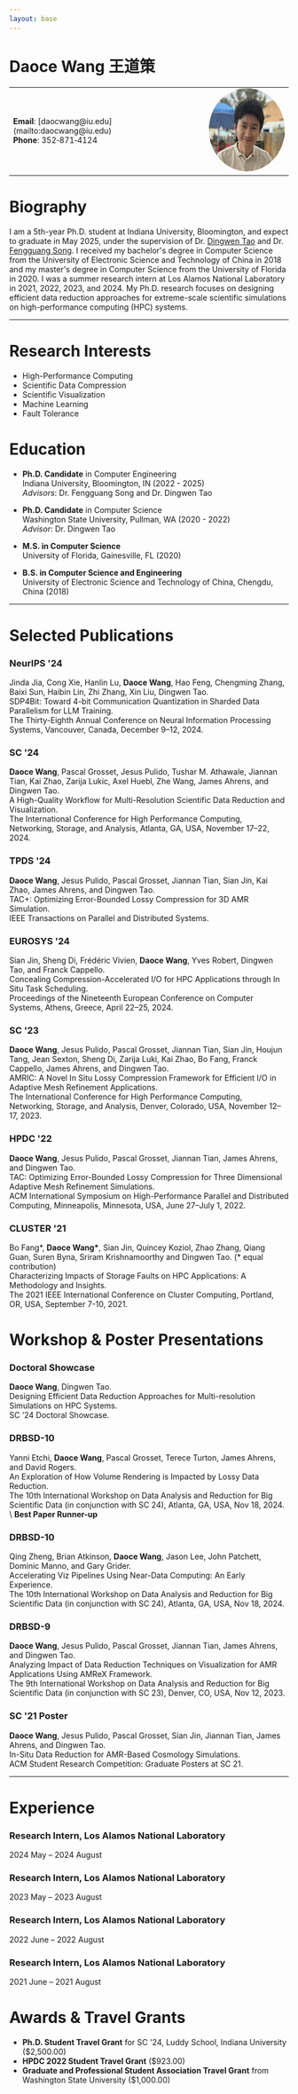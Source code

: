 ```yaml
---
layout: base
---
```


# Daoce Wang 王道策

<table>
  <tr>
    <td>
      <strong>Email</strong>: [daocwang@iu.edu](mailto:daocwang@iu.edu)<br>
      <strong>Phone</strong>: 352‑871‑4124
    </td>
    <td>
      <img src="photo/IMG_2001.jpg" alt="Daoce Wang" style="width:150px; height:150px; border-radius:50%;">
    </td>
  </tr>
</table>

# Biography
I am a 5th-year Ph.D. student at Indiana University, Bloomington, and expect to graduate in May 2025, under the supervision of Dr. [Dingwen Tao](https://www.dingwentao.com/) and Dr. [Fengguang Song](https://homes.luddy.indiana.edu/fgsong/). I received my bachelor's degree in Computer Science from the University of Electronic Science and Technology of China in 2018 and my master's degree in Computer Science from the University of Florida in 2020. I was a summer research intern at Los Alamos National Laboratory in 2021, 2022, 2023, and 2024.
My Ph.D. research focuses on designing efficient data reduction approaches for extreme-scale scientific simulations on high-performance computing (HPC) systems.

---

# Research Interests
* High-Performance Computing
* Scientific Data Compression
* Scientific Visualization
* Machine Learning
* Fault Tolerance

# Education

- **Ph.D. Candidate** in Computer Engineering  
  Indiana University, Bloomington, IN (2022 - 2025)  
  *Advisors*: Dr. Fengguang Song and Dr. Dingwen Tao  

- **Ph.D. Candidate** in Computer Science  
  Washington State University, Pullman, WA (2020 - 2022)  
  *Advisor*: Dr. Dingwen Tao

- **M.S. in Computer Science**  
  University of Florida, Gainesville, FL (2020)

- **B.S. in Computer Science and Engineering**  
  University of Electronic Science and Technology of China, Chengdu, China (2018)


---

# Selected Publications

### **NeurIPS '24**
Jinda Jia, Cong Xie, Hanlin Lu, **Daoce Wang**, Hao Feng, Chengming Zhang, Baixi Sun, Haibin Lin, Zhi Zhang, Xin Liu, Dingwen Tao.\
SDP4Bit: Toward 4-bit Communication Quantization in Sharded Data Parallelism for LLM Training.\
The Thirty-Eighth Annual Conference on Neural Information Processing Systems, Vancouver, Canada, December 9–12, 2024.

### **SC '24**
**Daoce Wang**, Pascal Grosset, Jesus Pulido, Tushar M. Athawale, Jiannan Tian, Kai Zhao, Zarija Lukic, Axel Huebl, Zhe Wang, James Ahrens, and Dingwen Tao.\
A High-Quality Workflow for Multi-Resolution Scientific Data Reduction and Visualization.\
The International Conference for High Performance Computing, Networking, Storage, and Analysis, Atlanta, GA, USA, November 17–22, 2024.

### **TPDS '24**
**Daoce Wang**, Jesus Pulido, Pascal Grosset, Jiannan Tian, Sian Jin, Kai Zhao, James Ahrens, and Dingwen Tao.\
TAC+: Optimizing Error-Bounded Lossy Compression for 3D AMR Simulation.\
IEEE Transactions on Parallel and Distributed Systems.

### **EUROSYS '24**
Sian Jin, Sheng Di, Frédéric Vivien, **Daoce Wang**, Yves Robert, Dingwen Tao, and Franck Cappello.\
Concealing Compression-Accelerated I/O for HPC Applications through In Situ Task Scheduling.\
Proceedings of the Nineteenth European Conference on Computer Systems, Athens, Greece, April 22–25, 2024.

### **SC '23**
**Daoce Wang**, Jesus Pulido, Pascal Grosset, Jiannan Tian, Sian Jin, Houjun Tang, Jean Sexton, Sheng Di, Zarija Luki, Kai Zhao, Bo Fang, Franck Cappello, James Ahrens, and Dingwen Tao.\
AMRIC: A Novel In Situ Lossy Compression Framework for Efficient I/O in Adaptive Mesh Refinement Applications.\
The International Conference for High Performance Computing, Networking, Storage, and Analysis, Denver, Colorado, USA, November 12–17, 2023.

### **HPDC '22**
**Daoce Wang**, Jesus Pulido, Pascal Grosset, Jiannan Tian, James Ahrens, and Dingwen Tao.\
TAC: Optimizing Error-Bounded Lossy Compression for Three Dimensional Adaptive Mesh Refinement Simulations.\
ACM International Symposium on High-Performance Parallel and Distributed Computing, Minneapolis, Minnesota, USA, June 27–July 1, 2022.

### **CLUSTER '21**
Bo Fang\*, **Daoce Wang\***, Sian Jin, Quincey Koziol, Zhao Zhang, Qiang Guan, Suren Byna, Sriram Krishnamoorthy and Dingwen Tao. (\* equal contribution)\
Characterizing Impacts of Storage Faults on HPC Applications: A Methodology and Insights.\
The 2021 IEEE International Conference on Cluster Computing, Portland, OR, USA, September 7-10, 2021.

# Workshop & Poster Presentations

### Doctoral Showcase
**Daoce Wang**, Dingwen Tao.\
Designing Efficient Data Reduction Approaches for Multi-resolution Simulations on HPC Systems.\
SC ’24 Doctoral Showcase.

### DRBSD-10 
Yanni Etchi, **Daoce Wang**, Pascal Grosset, Terece Turton, James Ahrens, and David Rogers.\
An Exploration of How Volume Rendering is Impacted by Lossy Data Reduction.\
The 10th International Workshop on Data Analysis and Reduction for Big Scientific Data (in conjunction with SC 24), Atlanta, GA, USA, Nov 18, 2024. \ **Best Paper Runner-up**

### DRBSD-10 
Qing Zheng, Brian Atkinson, **Daoce Wang**, Jason Lee, John Patchett, Dominic Manno, and Gary Grider.\
Accelerating Viz Pipelines Using Near-Data Computing: An Early Experience.\
The 10th International Workshop on Data Analysis and Reduction for Big Scientific Data (in conjunction with SC 24), Atlanta, GA, USA, Nov 18, 2024.

### DRBSD-9
**Daoce Wang**, Jesus Pulido, Pascal Grosset, Jiannan Tian, James Ahrens, and Dingwen Tao.\
Analyzing Impact of Data Reduction Techniques on Visualization for AMR Applications Using AMReX Framework.\
The 9th International Workshop on Data Analysis and Reduction for Big Scientific Data (in conjunction with SC 23), Denver, CO, USA, Nov 12, 2023.

### SC '21 Poster 
**Daoce Wang**, Jesus Pulido, Pascal Grosset, Sian Jin, Jiannan Tian, James Ahrens, and Dingwen Tao.\
In-Situ Data Reduction for AMR-Based Cosmology Simulations.\
ACM Student Research Competition: Graduate Posters at SC 21.

---

# Experience

### Research Intern, Los Alamos National Laboratory
2024 May – 2024 August  

### Research Intern, Los Alamos National Laboratory
2023 May – 2023 August  

### Research Intern, Los Alamos National Laboratory
2022 June – 2022 August  

### Research Intern, Los Alamos National Laboratory
2021 June – 2021 August  

# Awards & Travel Grants

- **Ph.D. Student Travel Grant** for SC '24, Luddy School, Indiana University ($2,500.00)
- **HPDC 2022 Student Travel Grant** ($923.00)
- **Graduate and Professional Student Association Travel Grant** from Washington State University ($1,000.00)

